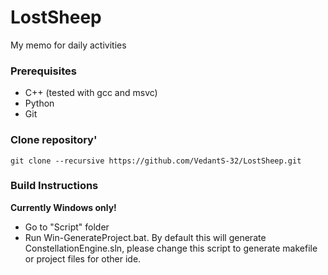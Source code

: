 # LostSheep
My memo for daily activities

### Prerequisites
- C++ (tested with gcc and msvc)
- Python
- Git

### Clone repository'
```shell
git clone --recursive https://github.com/VedantS-32/LostSheep.git
```

### Build Instructions
**Currently Windows only!**
- Go to "Script" folder
- Run Win-GenerateProject.bat. By default this will generate ConstellationEngine.sln, please change this script to generate makefile or project files for other ide.